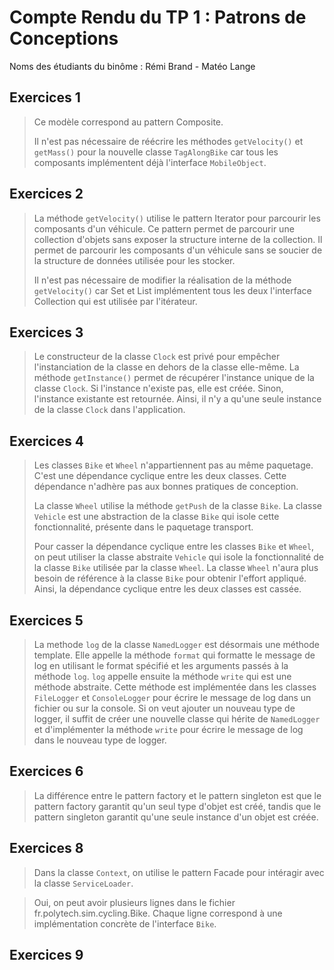 # Compte Rendu du TP 1 : Patrons de Conceptions

Noms des étudiants du binôme : Rémi Brand - Matéo Lange

## Exercices 1
> Ce modèle correspond au pattern Composite. 
>
> Il n'est pas nécessaire de réécrire les méthodes `getVelocity()` et `getMass()` pour la nouvelle classe `TagAlongBike` car tous les composants implémentent déjà l'interface `MobileObject`.

## Exercices 2
> La méthode `getVelocity()` utilise le pattern Iterator pour parcourir les composants d'un véhicule. Ce pattern permet de parcourir une collection d'objets sans exposer la structure interne de la collection. Il permet de parcourir les composants d'un véhicule sans se soucier de la structure de données utilisée pour les stocker.
>
> Il n'est pas nécessaire de modifier la réalisation de la méthode `getVelocity()` car Set et List implémentent tous les deux l'interface Collection qui est utilisée par l'itérateur.

## Exercices 3
> Le constructeur de la classe `Clock` est privé pour empêcher l'instanciation de la classe en dehors de la classe elle-même. La méthode `getInstance()` permet de récupérer l'instance unique de la classe `Clock`. Si l'instance n'existe pas, elle est créée. Sinon, l'instance existante est retournée. Ainsi, il n'y a qu'une seule instance de la classe `Clock` dans l'application.

## Exercices 4
> Les classes `Bike` et `Wheel` n'appartiennent pas au même paquetage. C'est une dépendance cyclique entre les deux classes. Cette dépendance n'adhère pas aux bonnes pratiques de conception.
>
> La classe `Wheel` utilise la méthode `getPush` de la classe `Bike`. La classe `Vehicle` est une abstraction de la classe `Bike` qui isole cette fonctionnalité, présente dans le paquetage transport.
>
> Pour casser la dépendance cyclique entre les classes `Bike` et `Wheel`, on peut utiliser la classe abstraite `Vehicle` qui isole la fonctionnalité de la classe `Bike` utilisée par la classe `Wheel`. La classe `Wheel` n'aura plus besoin de référence à la classe `Bike` pour obtenir l'effort appliqué. Ainsi, la dépendance cyclique entre les deux classes est cassée.

## Exercices 5
> La methode `log` de la classe `NamedLogger` est désormais une méthode template. Elle appelle la méthode `format` qui formatte le message de log en utilisant le format spécifié et les arguments passés à la méthode `log`. `log` appelle ensuite la méthode `write` qui est une méthode abstraite. Cette méthode est implémentée dans les classes `FileLogger` et `ConsoleLogger` pour écrire le message de log dans un fichier ou sur la console. Si on veut ajouter un nouveau type de logger, il suffit de créer une nouvelle classe qui hérite de `NamedLogger` et d'implémenter la méthode `write` pour écrire le message de log dans le nouveau type de logger.

## Exercices 6
> La différence entre le pattern factory et le pattern singleton est que le pattern factory garantit qu'un seul type d'objet est créé, tandis que le pattern singleton garantit qu'une seule instance d'un objet est créée.

## Exercices 8
> Dans la classe `Context`, on utilise le pattern Facade pour intéragir avec la classe `ServiceLoader`.

> Oui, on peut avoir plusieurs lignes dans le fichier fr.polytech.sim.cycling.Bike. Chaque ligne correspond à une implémentation concrète de l'interface `Bike`.
## Exercices 9


